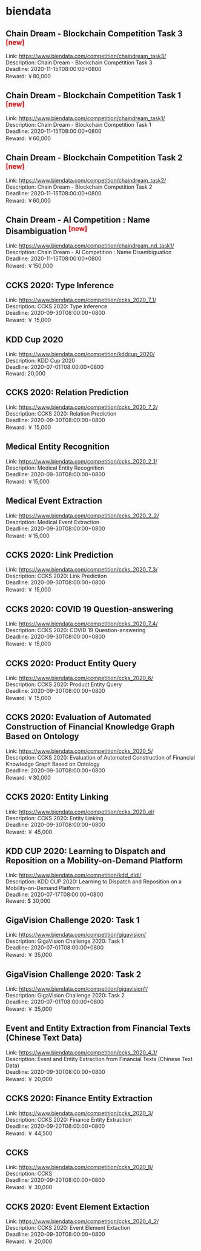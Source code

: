 # biendata



## Chain Dream  - Blockchain Competition Task 3 <sup style="color:red">[new]<sup>  

Link: https://www.biendata.com/competition/chaindream_task3/  
Description: Chain Dream  - Blockchain Competition Task 3  
Deadline: 2020-11-15T08:00:00+0800  
Reward: ￥80,000  


## Chain Dream  - Blockchain Competition Task 1 <sup style="color:red">[new]<sup>  

Link: https://www.biendata.com/competition/chaindream_task1/  
Description: Chain Dream  - Blockchain Competition Task 1  
Deadline: 2020-11-15T08:00:00+0800  
Reward: ￥60,000  


## Chain Dream  - Blockchain Competition Task 2 <sup style="color:red">[new]<sup>  

Link: https://www.biendata.com/competition/chaindream_task2/  
Description: Chain Dream  - Blockchain Competition Task 2  
Deadline: 2020-11-15T08:00:00+0800  
Reward: ￥60,000  


## Chain Dream  - AI Competition : Name Disambiguation <sup style="color:red">[new]<sup>  

Link: https://www.biendata.com/competition/chaindream_nd_task1/  
Description: Chain Dream  - AI Competition : Name Disambiguation  
Deadline: 2020-11-15T08:00:00+0800  
Reward: ￥150,000  


## CCKS 2020: Type Inference

Link: https://www.biendata.com/competition/ccks_2020_7_1/  
Description: CCKS 2020: Type Inference  
Deadline: 2020-09-30T08:00:00+0800  
Reward: ￥ 15,000  


## KDD Cup 2020

Link: https://www.biendata.com/competition/kddcup_2020/  
Description: KDD Cup 2020  
Deadline: 2020-07-01T08:00:00+0800  
Reward: 20,000  


## CCKS 2020: Relation Prediction

Link: https://www.biendata.com/competition/ccks_2020_7_2/  
Description: CCKS 2020: Relation Prediction  
Deadline: 2020-09-30T08:00:00+0800  
Reward: ￥ 15,000  


## Medical Entity Recognition

Link: https://www.biendata.com/competition/ccks_2020_2_1/  
Description: Medical Entity Recognition  
Deadline: 2020-09-30T08:00:00+0800  
Reward: ￥15,000  


## Medical Event Extraction

Link: https://www.biendata.com/competition/ccks_2020_2_2/  
Description: Medical Event Extraction  
Deadline: 2020-09-30T08:00:00+0800  
Reward: ￥15,000  


## CCKS 2020: Link Prediction

Link: https://www.biendata.com/competition/ccks_2020_7_3/  
Description: CCKS 2020: Link Prediction  
Deadline: 2020-09-30T08:00:00+0800  
Reward: ￥ 15,000  


## CCKS 2020: COVID 19 Question-answering

Link: https://www.biendata.com/competition/ccks_2020_7_4/  
Description: CCKS 2020: COVID 19 Question-answering  
Deadline: 2020-09-30T08:00:00+0800  
Reward: ￥ 15,000  


## CCKS 2020: Product Entity Query

Link: https://www.biendata.com/competition/ccks_2020_6/  
Description: CCKS 2020: Product Entity Query  
Deadline: 2020-09-30T08:00:00+0800  
Reward: ￥ 15,000  


## CCKS 2020: Evaluation of Automated Construction of Financial Knowledge Graph Based on Ontology

Link: https://www.biendata.com/competition/ccks_2020_5/  
Description: CCKS 2020: Evaluation of Automated Construction of Financial Knowledge Graph Based on Ontology  
Deadline: 2020-09-30T08:00:00+0800  
Reward: ￥30,000  


## CCKS 2020: Entity Linking

Link: https://www.biendata.com/competition/ccks_2020_el/  
Description: CCKS 2020: Entity Linking  
Deadline: 2020-09-30T08:00:00+0800  
Reward: ￥ 45,000  


## KDD CUP 2020: Learning to Dispatch and Reposition on a Mobility-on-Demand Platform

Link: https://www.biendata.com/competition/kdd_didi/  
Description: KDD CUP 2020: Learning to Dispatch and Reposition on a Mobility-on-Demand Platform  
Deadline: 2020-07-17T08:00:00+0800  
Reward: $ 30,000  


## GigaVision Challenge 2020: Task 1

Link: https://www.biendata.com/competition/gigavision/  
Description: GigaVision Challenge 2020: Task 1  
Deadline: 2020-07-01T08:00:00+0800  
Reward: ￥ 35,000  


## GigaVision Challenge 2020: Task 2

Link: https://www.biendata.com/competition/gigavision1/  
Description: GigaVision Challenge 2020: Task 2  
Deadline: 2020-07-01T08:00:00+0800  
Reward: ￥ 35,000  


## Event and Entity Extraction from Financial Texts (Chinese Text Data)

Link: https://www.biendata.com/competition/ccks_2020_4_1/  
Description: Event and Entity Extraction from Financial Texts (Chinese Text Data)  
Deadline: 2020-09-30T08:00:00+0800  
Reward: ￥ 20,000  


## CCKS 2020: Finance Entity Extraction

Link: https://www.biendata.com/competition/ccks_2020_3/  
Description: CCKS 2020: Finance Entity Extraction  
Deadline: 2020-09-20T08:00:00+0800  
Reward: ￥ 44,500  


## CCKS

Link: https://www.biendata.com/competition/ccks_2020_8/  
Description: CCKS  
Deadline: 2020-09-20T08:00:00+0800  
Reward: ￥ 30,000  


## CCKS 2020: Event Element Extaction

Link: https://www.biendata.com/competition/ccks_2020_4_2/  
Description: CCKS 2020: Event Element Extaction  
Deadline: 2020-09-30T08:00:00+0800  
Reward: ￥ 20,000  

